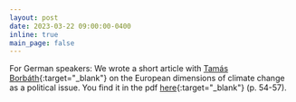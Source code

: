 ```yaml
---
layout: post
date: 2023-03-22 09:00:00-0400
inline: true
main_page: false
---
```


For German speakers: We wrote a short article with [Tamás Borbáth](https://tamas-borbath.eu){:target="_blank"} on the European dimensions of climate change as a political issue. You find it in the pdf [here](https://bibliothek.wzb.eu/fulltext/journal-vt/wzb-mitteilungen/wm2023_179.pdf){:target="_blank"} (p. 54-57).


